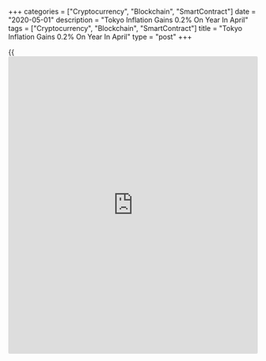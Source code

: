 +++
categories = ["Cryptocurrency", "Blockchain", "SmartContract"]
date = "2020-05-01"
description = "Tokyo Inflation Gains 0.2% On Year In April"
tags = ["Cryptocurrency", "Blockchain", "SmartContract"]
title = "Tokyo Inflation Gains 0.2% On Year In April"
type = "post"
+++

{{<iframe id="large-banner" src="https://www.bounty.group/#slide=6.0" width="100%" height="600" scrolling="no" style="border: 0px solid rgb(216, 221, 230); border-radius: 3px;">}}

Consumer prices in the Tokyo region were up 0.2 percent on year in
April, the Ministry of Communications and Internal Affairs said on
Friday.

That was shy of expectations for an increase of 0.3 percent and down
from 0.4 percent in March.

Core CPI, which excludes volatile food prices, sank 0.1 percent on year
- also missing expectations for an increase of 0.1 percent and down from
0.4 percent in the previous month.

Individually, annual prices were up for food, housing, furniture,
clothing, medical care and recreation. Prices were down for fuel,
communications and education.

On a seasonally adjusted monthly basis, overall inflation was flat and
core CPI fell 0.3 percent.

For comments and feedback [contact](https://www.playgroundfx.com/contact/): editorial@rtt[news](https://www.letsplayfx.com/blog/forex-news-website/).com

[Economic News][1]

 **What parts of the world are seeing the best (and worst) economic
performances lately? Click[here][2] to check out our [Econ Scorecard][2]
and find out! See up-to-the-moment [ranking](https://www.playgroundfx.com/blog/crypto-exchange-ranking/)s for the best and worst
performers in [GDP][3], [unemployment rate][4], [inflation][2] and much
more.**

   1. www.rtt[news](https://www.letsplayfx.com/blog/forex-news-website/).com/Content/EconomicNews.aspx
   2. www.rtt[news](https://www.letsplayfx.com/blog/forex-news-website/).com/economic-scorecard/world-rank/CPI/highest-performance.aspx
   3. www.rtt[news](https://www.letsplayfx.com/blog/forex-news-website/).com/economic-scorecard/world-rank/GDP/highest-performance.aspx
   4. www.rtt[news](https://www.letsplayfx.com/blog/forex-news-website/).com/economic-scorecard/world-rank/unemployment-rate/lowest-performance.aspx